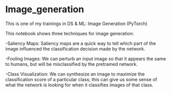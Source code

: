 # Image_generation
This is one of my trainings in DS &amp; ML: Image Generation (PyTorch)

This notebook shows three techniques for image generation:

-Saliency Maps: Saliency maps are a quick way to tell which part of the image influenced the classification decision made by the network.

-Fooling Images: We can perturb an input image so that it appears the same to humans, but will be misclassified by the pretrained network.

-Class Visualization: We can synthesize an image to maximize the classification score of a particular class; this can give us some sense of what the network is looking for when it classifies images of that class.
